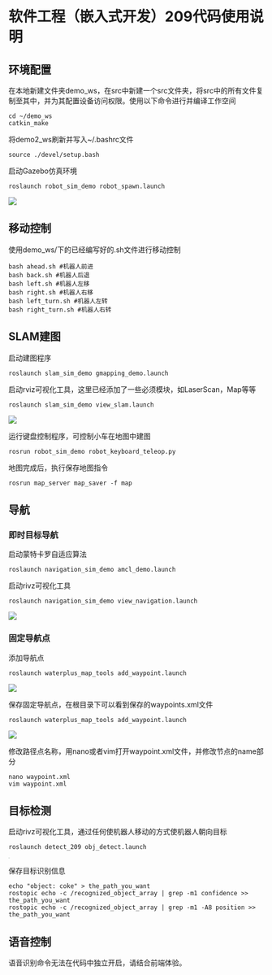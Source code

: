 # 软件工程（嵌入式开发）209代码使用说明

## 环境配置

在本地新建文件夹demo_ws，在src中新建一个src文件夹，将src中的所有文件复制至其中，并为其配置设备访问权限。使用以下命令进行并编译工作空间

```
cd ~/demo_ws
catkin_make
```

将demo2_ws刷新并写入~/.bashrc文件

```
source ./devel/setup.bash
```

启动Gazebo仿真环境  

```
roslaunch robot_sim_demo robot_spawn.launch
```

![](https://github.com/sebuaa2020/Team209/blob/master/Code/images/gazebo.png)

## 移动控制

使用demo_ws/下的已经编写好的.sh文件进行移动控制

```
bash ahead.sh #机器人前进
bash back.sh #机器人后退
bash left.sh #机器人左移
bash right.sh #机器人右移
bash left_turn.sh #机器人左转
bash right_turn.sh #机器人右转
```

## SLAM建图

启动建图程序  

```
roslaunch slam_sim_demo gmapping_demo.launch
```

启动rviz可视化工具，这里已经添加了一些必须模块，如LaserScan，Map等等  

```
roslaunch slam_sim_demo view_slam.launch
```

![](https://github.com/sebuaa2020/Team209/blob/master/Code/images/slam_mapping.png)

运行键盘控制程序，可控制小车在地图中建图 

```
rosrun robot_sim_demo robot_keyboard_teleop.py
```

地图完成后，执行保存地图指令

```
rosrun map_server map_saver -f map
```

## 导航

### 即时目标导航

启动蒙特卡罗自适应算法

```
roslaunch navigation_sim_demo amcl_demo.launch
```

启动rivz可视化工具

```
roslaunch navigation_sim_demo view_navigation.launch
```

![](https://github.com/sebuaa2020/Team209/blob/master/Code/images/maunal_nav.png)

### 固定导航点

添加导航点

```
roslaunch waterplus_map_tools add_waypoint.launch
```

![](https://github.com/sebuaa2020/Team209/blob/master/Code/images/add_point.png)

保存固定导航点，在根目录下可以看到保存的waypoints.xml文件 

```
roslaunch waterplus_map_tools add_waypoint.launch
```

![](https://github.com/sebuaa2020/Team209/blob/master/Code/images/waypoints.png)

修改路径点名称，用nano或者vim打开waypoint.xml文件，并修改节点的name部分

```
nano waypoint.xml
vim waypoint.xml
```



## 目标检测

启动rivz可视化工具，通过任何使机器人移动的方式使机器人朝向目标

```
roslaunch detect_209 obj_detect.launch
```
<img src="https://github.com/sebuaa2020/Team209/blob/master/Code/images/object_detect.png" alt="detect" style="zoom:5%;" />

保存目标识别信息

```
echo "object: coke" > the_path_you_want
rostopic echo -c /recognized_object_array | grep -m1 confidence >> the_path_you_want
rostopic echo -c /recognized_object_array | grep -m1 -A8 position >> the_path_you_want
```

## 语音控制

语音识别命令无法在代码中独立开启，请结合前端体验。
